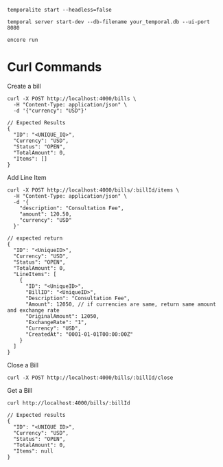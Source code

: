 `temporalite start --headless=false`

`temporal server start-dev --db-filename your_temporal.db --ui-port 8080`

`encore run`

# Curl Commands

Create a bill

```
curl -X POST http://localhost:4000/bills \
  -H "Content-Type: application/json" \
  -d '{"currency": "USD"}'

// Expected Results
{
  "ID": "<UNIQUE_IQ>",
  "Currency": "USD",
  "Status": "OPEN",
  "TotalAmount": 0,
  "Items": []
}
```

Add Line Item

```
curl -X POST http://localhost:4000/bills/:billId/items \
  -H "Content-Type: application/json" \
  -d '{
    "description": "Consultation Fee",
    "amount": 120.50,
    "currency": "USD"
  }'

// expected return
{
  "ID": "<UniqueID>",
  "Currency": "USD",
  "Status": "OPEN",
  "TotalAmount": 0,
  "LineItems": [
    {
      "ID": "<UniqueID>",
      "BillID": "<UniqueID>",
      "Description": "Consultation Fee",
      "Amount": 12050, // if currencies are same, return same amount and exchange rate
      "OriginalAmount": 12050,
      "ExchangeRate": "1",
      "Currency": "USD",
      "CreatedAt": "0001-01-01T00:00:00Z"
    }
  ]
}
```

Close a Bill

```
curl -X POST http://localhost:4000/bills/:billId/close
```

Get a Bill

```
curl http://localhost:4000/bills/:billId

// Expected results
{
  "ID": "<UNIQUE ID>",
  "Currency": "USD",
  "Status": "OPEN",
  "TotalAmount": 0,
  "Items": null
}

```
